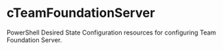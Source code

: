# cTeamFoundationServer
PowerShell Desired State Configuration resources for configuring Team Foundation Server.
